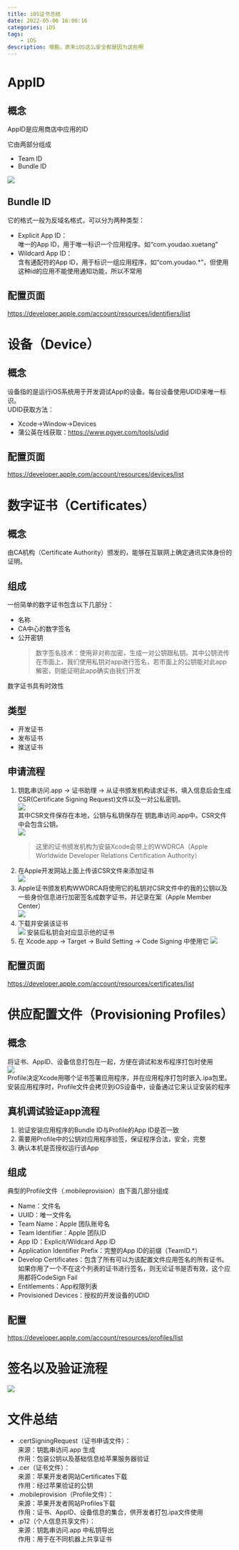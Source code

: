 ```yaml
---
title: iOS证书总结
date: 2022-05-06 16:00:16
categories: iOS
tags: 
    - iOS
description: 哦豁，原来iOS这么安全都是因为这些啊
---
```

# AppID
## 概念
AppID是应用商店中应用的ID

它由两部分组成
- Team ID  
- Bundle ID  

![](ios-certificate/appid.png)  

## Bundle ID
它的格式一般为反域名格式，可以分为两种类型：
- Explicit App ID：  
唯一的App ID，用于唯一标识一个应用程序。如“com.youdao.xuetang”
- Wildcard App ID：  
含有通配符的App ID，用于标识一组应用程序，如“com.youdao.*”，但使用这种id的应用不能使用通知功能，所以不常用  

## 配置页面
https://developer.apple.com/account/resources/identifiers/list  

# 设备（Device）
## 概念
设备指的是运行iOS系统用于开发调试App的设备。每台设备使用UDID来唯一标识。  
UDID获取方法：
- Xcode->Window->Devices
- 蒲公英在线获取：https://www.pgyer.com/tools/udid  

## 配置页面
https://developer.apple.com/account/resources/devices/list

# 数字证书（Certificates）
## 概念
由CA机构（Certificate Authority）颁发的，能够在互联网上确定通讯实体身份的证明。  

## 组成
一份简单的数字证书包含以下几部分：
- 名称  
- CA中心的数字签名  
- 公开密钥  
    > 数字签名技术：使用非对称加密，生成一对公钥跟私钥。其中公钥流传在市面上，我们使用私钥对app进行签名，若市面上的公钥能对此app解密，则能证明此app确实由我们开发

数字证书具有时效性

## 类型
- 开发证书
- 发布证书
- 推送证书

## 申请流程
1. 钥匙串访问.app -> 证书助理 -> 从证书颁发机构请求证书，填入信息后会生成CSR(Certificate Signing Request)文件以及一对公私密钥。  
    ![](ios-certificate/keychain1.png)  
    其中CSR文件保存在本地，公钥与私钥保存在 钥匙串访问.app中。CSR文件中会包含公钥。  
    ![](ios-certificate/keychain4.png)  
    > 这里的证书颁发机构为安装Xcode会带上的WWDRCA（Apple Worldwide Developer Relations Certification Authority）
2. 在Apple开发网站上面上传该CSR文件来添加证书  
    ![](ios-certificate/keychain2.png)  
3. Apple证书颁发机构WWDRCA将使用它的私钥对CSR文件中的我的公钥以及一些身份信息进行加密签名成数字证书，并记录在案（Apple Member Center）  
    ![](ios-certificate/keychain3.png)
4. 下载并安装该证书  
    ![](ios-certificate/keychain5.png)
    安装后私钥会对应显示他的证书
5. 在 Xcode.app -> Target -> Build Setting -> Code Signing 中使用它
    ![](ios-certificate/keychain6.png)  

## 配置页面
https://developer.apple.com/account/resources/certificates/list

# 供应配置文件（Provisioning Profiles）
## 概念
将证书、AppID、设备信息打包在一起，方便在调试和发布程序打包时使用  
![](ios-certificate/profile.png)  
Profile决定Xcode用哪个证书签署应用程序，并在应用程序打包时嵌入.ipa包里。安装应用程序时，Profile文件会拷贝到iOS设备中，设备通过它来认证安装的程序  
## 真机调试验证app流程  
1. 验证安装应用程序的Bundle ID与Profile的App ID是否一致  
2. 需要用Profile中的公钥对应用程序验签，保证程序合法，安全，完整  
3. 确认本机是否授权运行该App  

## 组成
典型的Profile文件（.mobileprovision）由下面几部分组成
- Name：文件名
- UUID：唯一文件名
- Team Name：Apple 团队账号名
- Team Identifier：Apple 团队ID
- App ID：Explicit/Wildcard App ID
- Application Identifier Prefix：完整的App ID的前缀（TeamID.*）
- Develop Certificates：包含了所有可以为该配置文件应用签名的所有证书。如果你用了一个不在这个列表的证书进行签名，则无论证书是否有效，这个应用都将CodeSign Fail  
- Entitlements：App权限列表
- Provisioned Devices：授权的开发设备的UDID  

## 配置
https://developer.apple.com/account/resources/profiles/list  

# 签名以及验证流程
![](ios-certificate/sign.jpeg)  

# 文件总结
- .certSigningRequest（证书申请文件）：  
    来源：钥匙串访问.app 生成  
    作用：包装公钥以及基础信息给苹果服务器验证  
- .cer（证书文件）：  
    来源：苹果开发者网站Certificates下载  
    作用：经过苹果验证的公钥
- .mobileprovision（Profile文件）：  
    来源：苹果开发者网站Profiles下载  
    作用：证书、AppID、设备信息的集合，供开发者打包.ipa文件使用  
- .p12（个人信息共享文件）：  
    来源：钥匙串访问.app 中私钥导出  
    作用：用于在不同机器上共享证书  